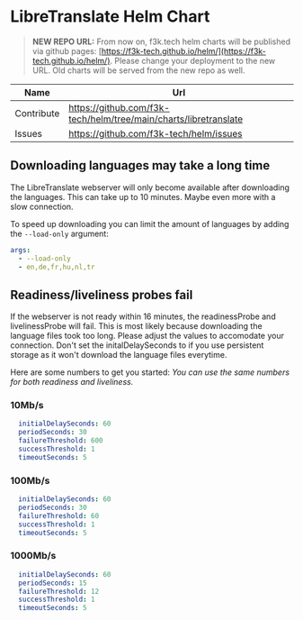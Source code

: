 # LibreTranslate Helm Chart

> **NEW REPO URL:** From now on, f3k.tech helm charts will be published via github pages: [https://f3k-tech.github.io/helm/](https://f3k-tech.github.io/helm/).
> Please change your deployment to the new URL.
> Old charts will be served from the new repo as well.

| Name       | Url                                                              |
|------------|------------------------------------------------------------------|
| Contribute | https://github.com/f3k-tech/helm/tree/main/charts/libretranslate |
| Issues     | https://github.com/f3k-tech/helm/issues                          |

## Downloading languages may take a long time

The LibreTranslate webserver will only become available after downloading the languages. This can take up to 10 minutes. Maybe even more with a slow connection.

To speed up downloading you can limit the amount of languages by adding the ```--load-only``` argument:

```yaml
args:
  - --load-only
  - en,de,fr,hu,nl,tr
```

## Readiness/liveliness probes fail

If the webserver is not ready within 16 minutes, the readinessProbe and livelinessProbe will fail. This is most likely because downloading the language files took too long. Please adjust the values to accomodate your connection. Don't set the initalDelaySeconds to if you use persistent storage as it won't download the language files everytime.

Here are some numbers to get you started:
_You can use the same numbers for both readiness and liveliness._

### 10Mb/s

```yml
  initialDelaySeconds: 60
  periodSeconds: 30
  failureThreshold: 600
  successThreshold: 1
  timeoutSeconds: 5
```

### 100Mb/s

```yml
  initialDelaySeconds: 60
  periodSeconds: 30
  failureThreshold: 60
  successThreshold: 1
  timeoutSeconds: 5
```

### 1000Mb/s

```yml
  initialDelaySeconds: 60
  periodSeconds: 15
  failureThreshold: 12
  successThreshold: 1
  timeoutSeconds: 5
```
